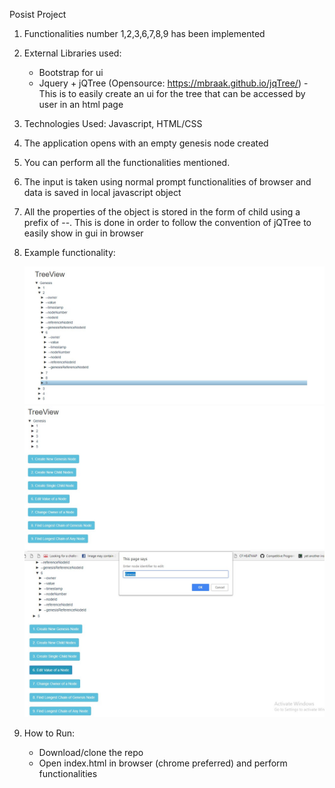 Posist Project

1. Functionalities number 1,2,3,6,7,8,9 has been implemented
2. External Libraries used:
    - Bootstrap for ui
    - Jquery + jQTree (Opensource: https://mbraak.github.io/jqTree/) - This is to easily create an ui for the tree that can be accessed by user in an html page

3. Technologies Used: Javascript, HTML/CSS
4. The application opens with an empty genesis node created
5. You can perform all the functionalities mentioned.
6. The input is taken using normal prompt functionalities of browser and data is saved in local javascript object
7. All the properties of the object is stored in the form of child using a prefix of --. This is done in order to follow the convention of jQTree to easily show in gui in browser
8. Example functionality:

    ![Screenshot 1](Screenshot_1.jpg "Screenshot_1.jpg")
    ![Screenshot 2](Screenshot_2.jpg "Screenshot_2.jpg")
    ![Screenshot 3](Screenshot_3.jpg "Screenshot_3.jpg")

9. How to Run:
    - Download/clone the repo
    - Open index.html in browser (chrome preferred) and perform functionalities